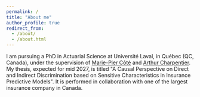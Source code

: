 ```yaml
---
permalink: /
title: "About me"
author_profile: true
redirect_from: 
  - /about/
  - /about.html
---
```


I am pursuing a PhD in Actuarial Science at Université Laval, in Québec (QC, Canada), under the supervision of [Marie-Pier Côté](https://www.fsg.ulaval.ca/corps-professoral/marie-pier-cote) and [Arthur Charpentier](https://freakonometrics.hypotheses.org). My thesis, expected for mid 2027, is titled "A Causal Perspective on Direct and Indirect Discrimination based on Sensitive Characteristics in Insurance Predictive Models". It is performed in collaboration with one of the largest insurance company in Canada. 